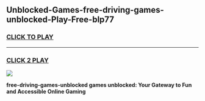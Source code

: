 
## Unblocked-Games-free-driving-games-unblocked-Play-Free-blp77
<h3>
<a href="https://premium76.site?title=free-driving-games-unblocked&ref=18A1">CLICK TO PLAY</a></h3>
<hr>

<h3>
<a href="https://premium76.site?title=free-driving-games-unblocked&ref=18A1">CLICK 2 PLAY</a>
  
</h3>

<a href="https://premium76.site?title=free-driving-games-unblocked&ref=18A1"><img src="https://clearcache.store/games.png"></a>


**free-driving-games-unblocked games unblocked: Your Gateway to Fun and Accessible Online Gaming**
